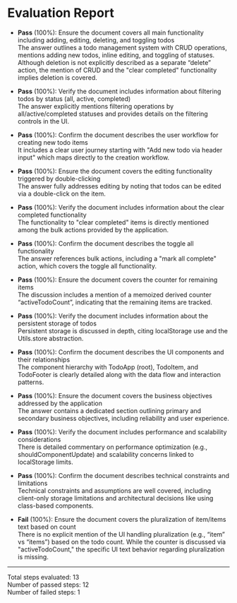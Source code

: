 # Evaluation Report

- **Pass** (100%): Ensure the document covers all main functionality including adding, editing, deleting, and toggling todos  
  The answer outlines a todo management system with CRUD operations, mentions adding new todos, inline editing, and toggling of statuses. Although deletion is not explicitly described as a separate “delete” action, the mention of CRUD and the "clear completed" functionality implies deletion is covered.

- **Pass** (100%): Verify the document includes information about filtering todos by status (all, active, completed)  
  The answer explicitly mentions filtering operations by all/active/completed statuses and provides details on the filtering controls in the UI.

- **Pass** (100%): Confirm the document describes the user workflow for creating new todo items  
  It includes a clear user journey starting with "Add new todo via header input" which maps directly to the creation workflow.

- **Pass** (100%): Ensure the document covers the editing functionality triggered by double-clicking  
  The answer fully addresses editing by noting that todos can be edited via a double-click on the item.

- **Pass** (100%): Verify the document includes information about the clear completed functionality  
  The functionality to "clear completed" items is directly mentioned among the bulk actions provided by the application.

- **Pass** (100%): Confirm the document describes the toggle all functionality  
  The answer references bulk actions, including a "mark all complete" action, which covers the toggle all functionality.

- **Pass** (100%): Ensure the document covers the counter for remaining items  
  The discussion includes a mention of a memoized derived counter “activeTodoCount”, indicating that the remaining items are tracked.

- **Pass** (100%): Verify the document includes information about the persistent storage of todos  
  Persistent storage is discussed in depth, citing localStorage use and the Utils.store abstraction.

- **Pass** (100%): Confirm the document describes the UI components and their relationships  
  The component hierarchy with TodoApp (root), TodoItem, and TodoFooter is clearly detailed along with the data flow and interaction patterns.

- **Pass** (100%): Ensure the document covers the business objectives addressed by the application  
  The answer contains a dedicated section outlining primary and secondary business objectives, including reliability and user experience.

- **Pass** (100%): Verify the document includes performance and scalability considerations  
  There is detailed commentary on performance optimization (e.g., shouldComponentUpdate) and scalability concerns linked to localStorage limits.

- **Pass** (100%): Confirm the document describes technical constraints and limitations  
  Technical constraints and assumptions are well covered, including client-only storage limitations and architectural decisions like using class-based components.

- **Fail** (100%): Ensure the document covers the pluralization of item/items text based on count  
  There is no explicit mention of the UI handling pluralization (e.g., “item” vs “items”) based on the todo count. While the counter is discussed via "activeTodoCount," the specific UI text behavior regarding pluralization is missing.

---

Total steps evaluated: 13  
Number of passed steps: 12  
Number of failed steps: 1